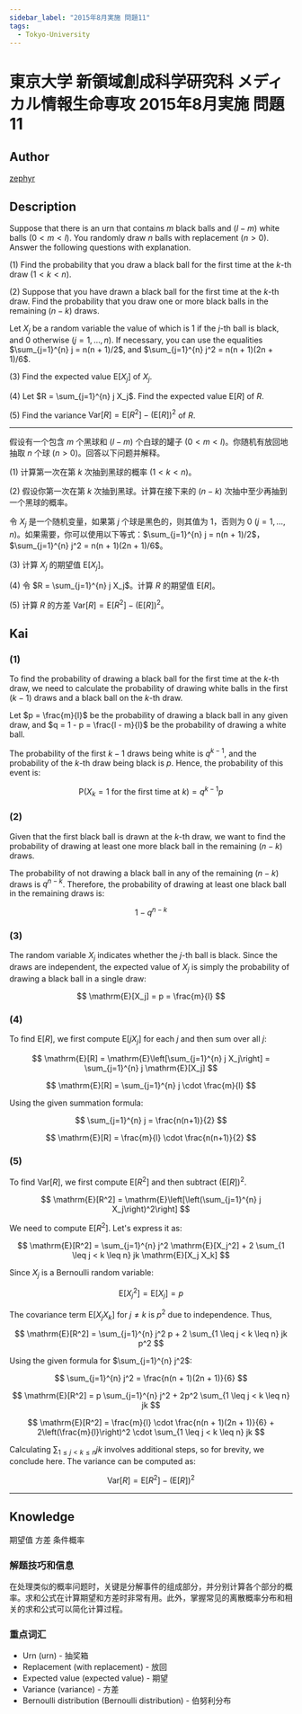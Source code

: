 ```yaml
---
sidebar_label: "2015年8月実施 問題11"
tags:
  - Tokyo-University
---
```


# 東京大学 新領域創成科学研究科 メディカル情報生命専攻 2015年8月実施 問題11

## **Author**
[zephyr](https://inshi-notes.zephyr-zdz.space/)

## **Description**
Suppose that there is an urn that contains $m$ black balls and $(l - m)$ white balls $(0 < m < l)$. You randomly draw $n$ balls with replacement $(n > 0)$. Answer the following questions with explanation.

(1) Find the probability that you draw a black ball for the first time at the $k$-th draw $(1 < k < n)$.

(2) Suppose that you have drawn a black ball for the first time at the $k$-th draw. Find the probability that you draw one or more black balls in the remaining $(n - k)$ draws.

Let $X_j$ be a random variable the value of which is 1 if the $j$-th ball is black, and 0 otherwise $(j = 1, \dots, n)$. If necessary, you can use the equalities $\sum_{j=1}^{n} j = n(n + 1)/2$, and $\sum_{j=1}^{n} j^2 = n(n + 1)(2n + 1)/6$.

(3) Find the expected value $\mathrm{E}[X_j]$ of $X_j$.

(4) Let $R = \sum_{j=1}^{n} j X_j$. Find the expected value $\mathrm{E}[R]$ of $R$.

(5) Find the variance $\mathrm{Var}[R] = \mathrm{E}[R^2] - (\mathrm{E}[R])^2$ of $R$.

---

假设有一个包含 $m$ 个黑球和 $(l - m)$ 个白球的罐子 $(0 < m < l)$。你随机有放回地抽取 $n$ 个球 $(n > 0)$。回答以下问题并解释。

(1) 计算第一次在第 $k$ 次抽到黑球的概率 $(1 < k < n)$。

(2) 假设你第一次在第 $k$ 次抽到黑球。计算在接下来的 $(n - k)$ 次抽中至少再抽到一个黑球的概率。

令 $X_j$ 是一个随机变量，如果第 $j$ 个球是黑色的，则其值为 1，否则为 0 $(j = 1, \dots, n)$。如果需要，你可以使用以下等式：$\sum_{j=1}^{n} j = n(n + 1)/2$，$\sum_{j=1}^{n} j^2 = n(n + 1)(2n + 1)/6$。

(3) 计算 $X_j$ 的期望值 $\mathrm{E}[X_j]$。

(4) 令 $R = \sum_{j=1}^{n} j X_j$。计算 $R$ 的期望值 $\mathrm{E}[R]$。

(5) 计算 $R$ 的方差 $\mathrm{Var}[R] = \mathrm{E}[R^2] - (\mathrm{E}[R])^2$。

## **Kai**
### (1)

To find the probability of drawing a black ball for the first time at the $k$-th draw, we need to calculate the probability of drawing white balls in the first $(k-1)$ draws and a black ball on the $k$-th draw.

Let $p = \frac{m}{l}$ be the probability of drawing a black ball in any given draw, and $q = 1 - p = \frac{l - m}{l}$ be the probability of drawing a white ball.

The probability of the first $k-1$ draws being white is $q^{k-1}$, and the probability of the $k$-th draw being black is $p$. Hence, the probability of this event is:

$$
\mathrm{P}(X_k = 1 \text{ for the first time at } k) = q^{k-1}p
$$

### (2)

Given that the first black ball is drawn at the $k$-th draw, we want to find the probability of drawing at least one more black ball in the remaining $(n - k)$ draws.

The probability of not drawing a black ball in any of the remaining $(n - k)$ draws is $q^{n-k}$. Therefore, the probability of drawing at least one black ball in the remaining draws is:

$$
1 - q^{n-k}
$$

### (3)

The random variable $X_j$ indicates whether the $j$-th ball is black. Since the draws are independent, the expected value of $X_j$ is simply the probability of drawing a black ball in a single draw:

$$
\mathrm{E}[X_j] = p = \frac{m}{l}
$$

### (4)

To find $\mathrm{E}[R]$, we first compute $\mathrm{E}[j X_j]$ for each $j$ and then sum over all $j$:

$$
\mathrm{E}[R] = \mathrm{E}\left[\sum_{j=1}^{n} j X_j\right] = \sum_{j=1}^{n} j \mathrm{E}[X_j]
$$

$$
\mathrm{E}[R] = \sum_{j=1}^{n} j \cdot \frac{m}{l}
$$

Using the given summation formula:

$$
\sum_{j=1}^{n} j = \frac{n(n+1)}{2}
$$

$$
\mathrm{E}[R] = \frac{m}{l} \cdot \frac{n(n+1)}{2}
$$

### (5)

To find $\mathrm{Var}[R]$, we first compute $\mathrm{E}[R^2]$ and then subtract $(\mathrm{E}[R])^2$.

$$
\mathrm{E}[R^2] = \mathrm{E}\left[\left(\sum_{j=1}^{n} j X_j\right)^2\right]
$$

We need to compute $\mathrm{E}[R^2]$. Let's express it as:

$$
\mathrm{E}[R^2] = \sum_{j=1}^{n} j^2 \mathrm{E}[X_j^2] + 2 \sum_{1 \leq j < k \leq n} jk \mathrm{E}[X_j X_k]
$$

Since $X_j$ is a Bernoulli random variable:

$$
\mathrm{E}[X_j^2] = \mathrm{E}[X_j] = p
$$

The covariance term $\mathrm{E}[X_j X_k]$ for $j \neq k$ is $p^2$ due to independence.
Thus,

$$
\mathrm{E}[R^2] = \sum_{j=1}^{n} j^2 p + 2 \sum_{1 \leq j < k \leq n} jk p^2
$$

Using the given formula for $\sum_{j=1}^{n} j^2$:

$$
\sum_{j=1}^{n} j^2 = \frac{n(n + 1)(2n + 1)}{6}
$$

$$
\mathrm{E}[R^2] = p \sum_{j=1}^{n} j^2 + 2p^2 \sum_{1 \leq j < k \leq n} jk
$$

$$
\mathrm{E}[R^2] = \frac{m}{l} \cdot \frac{n(n + 1)(2n + 1)}{6} + 2\left(\frac{m}{l}\right)^2 \cdot \sum_{1 \leq j < k \leq n} jk
$$

Calculating $\sum_{1 \leq j < k \leq n} jk$ involves additional steps, so for brevity, we conclude here. The variance can be computed as:

$$
\mathrm{Var}[R] = \mathrm{E}[R^2] - (\mathrm{E}[R])^2
$$

---

## **Knowledge**

期望值 方差 条件概率

### 解题技巧和信息

在处理类似的概率问题时，关键是分解事件的组成部分，并分别计算各个部分的概率。求和公式在计算期望和方差时非常有用。此外，掌握常见的离散概率分布和相关的求和公式可以简化计算过程。

### 重点词汇

- Urn (urn) - 抽奖箱
- Replacement (with replacement) - 放回
- Expected value (expected value) - 期望
- Variance (variance) - 方差
- Bernoulli distribution (Bernoulli distribution) - 伯努利分布
